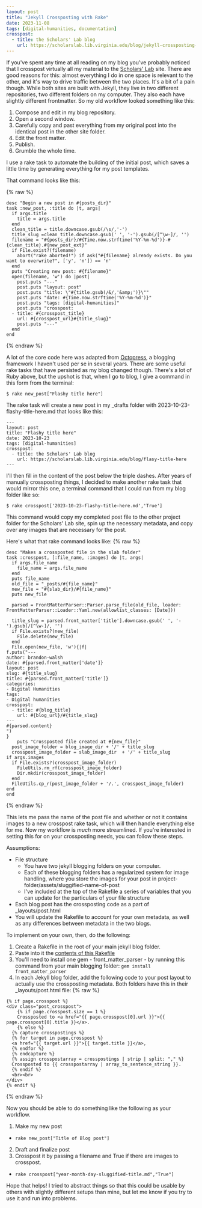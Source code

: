 ```yaml
---
layout: post
title: "Jekyll Crossposting with Rake"
date: 2023-11-08
tags: [digital-humanities, documentation]
crosspost:
  - title: the Scholars' Lab blog
    url: https://scholarslab.lib.virginia.edu/blog/jekyll-crossposting-with-rake
---
```

If you've spent any time at all reading on my blog you've probably noticed that I crosspost virtually all my material to the [Scholars' Lab](https://scholarslab.org/) site. There are good reasons for this: almost everything I do in one space is relevant to the other, and it's way to drive traffic between the two places. It's a bit of a pain though. While both sites are built with Jekyll, they live in two different repositories, two different folders on my computer. They also each have slightly different frontmatter. So my old workflow looked something like this:

1. Compose and edit in my blog repository.
2. Open a second window.
3. Carefully copy and past everything from my original post into the identical post in the other site folder.
4. Edit the front matter.
5. Publish.
6. Grumble the whole time. 

I use a rake task to automate the building of the initial post, which saves a little time by generating everything for my post templates. 

That command looks like this: 

{% raw %}

```
desc "Begin a new post in #{posts_dir}"
task :new_post, :title do |t, args|
  if args.title
    title = args.title
  end
  clean_title = title.downcase.gsub(/\s/,'-')
  title_slug =clean_title.downcase.gsub(' ', '-').gsub(/[^\w-]/, '')
  filename = "#{posts_dir}/#{Time.now.strftime('%Y-%m-%d')}-#{clean_title}.#{new_post_ext}"
  if File.exist?(filename)
    abort("rake aborted!") if ask("#{filename} already exists. Do you want to overwrite?", ['y', 'n']) == 'n'
  end
  puts "Creating new post: #{filename}"
  open(filename, 'w') do |post|
    post.puts "---"
    post.puts "layout: post"
    post.puts "title: \"#{title.gsub(/&/,'&amp;')}\""
    post.puts "date: #{Time.now.strftime('%Y-%m-%d')}"
    post.puts "tags: [digital-humanities]"
    post.puts "crosspost:
  - title: #{crosspost_title}
    url: #{crosspost_url}#{title_slug}"
    post.puts "---"
  end
end
```
{% endraw %}

A lot of the core code here was adapted from [Octopress](http://octopress.org/), a blogging framework I haven't used per se in several years. There are some useful rake tasks that have persisted as my blog changed though. There's a lot of Ruby above, but the upshot is that, when I go to blog, I give a command in this form from the terminal:

```$ rake new_post["Flashy title here"]```

The rake task will create a new post in my _drafts folder with 2023-10-23-flashy-title-here.md that looks like this:

```
---
layout: post
title: "Flashy title here"
date: 2023-10-23
tags: [digital-humanities]
crosspost:
  - title: the Scholars' Lab blog
    url: https://scholarslab.lib.virginia.edu/blog/flasy-title-here
---

```

I'll then fill in the content of the post below the triple dashes. After years of manually crossposting things, I decided to make another rake task that would mirror this one, a terminal command that I could run from my blog folder like so:

```$ rake crosspost['2023-10-23-flashy-title-here.md','True']```

This command would copy my completed post file to the other project folder for the Scholars' Lab site, spin up the necessary metadata, and copy over any images that are necessary for the post. 

Here's what that rake command looks like:
{% raw %}

```
desc "Makes a crossposted file in the slab folder"
task :crosspost, [:file_name, :images] do |t, args|
  if args.file_name
    file_name = args.file_name
  end
  puts file_name
  old_file = "_posts/#{file_name}"
  new_file = "#{slab_dir}/#{file_name}"
  puts new_file

  parsed = FrontMatterParser::Parser.parse_file(old_file, loader: FrontMatterParser::Loader::Yaml.new(allowlist_classes: [Date]))

  title_slug = parsed.front_matter['title'].downcase.gsub(' ', '-').gsub(/[^\w-]/, '')
  if File.exists?(new_file)
    File.delete(new_file)
  end
  File.open(new_file, 'w'){|f|
f.puts("---
author: brandon-walsh
date: #{parsed.front_matter['date']}
layout: post
slug: #{title_slug}
title: #{parsed.front_matter['title']}
categories:
- Digital Humanities
tags:
- Digital humanities
crosspost:
  - title: #{blog_title}
    url: #{blog_url}/#{title_slug}
---
#{parsed.content}
")
}
    puts "Crossposted file created at #{new_file}"
  post_image_folder = blog_image_dir + '/' + title_slug
  crosspost_image_folder = slab_image_dir  + '/' + title_slug
if args.images
  if File.exists?(crosspost_image_folder)
    FileUtils.rm_rf(crosspost_image_folder)
    Dir.mkdir(crosspost_image_folder) 
  end
  FileUtils.cp_r(post_image_folder + '/.', crosspost_image_folder)
end
end
```
{% endraw %}

This lets me pass the name of the post file and whether or not it contains images to a new crosspost rake task, which will then handle everything else for me. Now my workflow is _much_ more streamlined. If you're interested in setting this for on your crossposting needs, you can follow these steps.

Assumptions:

* File structure
  * You have two jekyll blogging folders on your computer. 
  * Each of these blogging folders has a regularized system for image handling, where you store the images for your post in project-folder/assets/sluggified-name-of-post
  * I've included at the top of the Rakefile a series of variables that you can update for the particulars of your file structure
* Each blog post has the crossposting code as a part of _layouts/post.html 
* You will update the Rakefile to account for your own metadata, as well as any differences between metadata in the two blogs.

To implement on your own, then, do the following:

1. Create a Rakefile in the root of your main jekyll blog folder.
2. Paste into it the [contents of this Rakefile](https://raw.githubusercontent.com/walshbr/walshbr.github.io/source/Rakefile)
3. You'll need to install one gem - front_matter_parser - by running this command from your main blogging folder: ```gem install front_matter_parser```
4. In each Jekyll blog folder, add the following code to your post layout to actually use the crossposting metadata. Both folders have this in their _layouts/post.html file:
{% raw %}

```
{% if page.crosspost %}
<div class="post_crosspost">
    {% if page.crosspost.size == 1 %}
    Crossposted to <a href="{{ page.crosspost[0].url }}">{{ page.crosspost[0].title }}</a>.
    {% else %}
  {% capture crosspostings %}
  {% for target in page.crosspost %}
  <a href="{{ target.url }}">{{ target.title }}</a>,
  {% endfor %}
  {% endcapture %}
  {% assign crosspostarray = crosspostings | strip | split: "," %}
  Crossposted to {{ crosspostarray | array_to_sentence_string }}.
  {% endif %}
  <br><br>
</div>
{% endif %}
```
{% endraw %}

Now you should be able to do something like the following as your workflow.

1. Make my new post
  * ```rake new_post["Title of Blog post"]```
2. Draft and finalize post
3. Crosspost it by passing a filename and True if there are images to crosspost.
  * ```rake crosspost["year-month-day-sluggified-title.md","True"]```

Hope that helps! I tried to abstract things so that this could be usable by others with slightly different setups than mine, but let me know if you try to use it and run into problems.